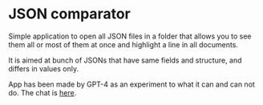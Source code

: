 # JSON comparator

Simple application to open all JSON files in a folder that allows you 
to see them all or most of them at once and highlight a line in all
documents.

It is aimed at bunch of JSONs that have same fields and structure,
and differs in values only.

App has been made by GPT-4 as an experiment to what it can and can not
do. The chat is [here][1].

[1]: https://chat.openai.com/share/e6df3048-e453-4524-8e10-49d1cae46712
